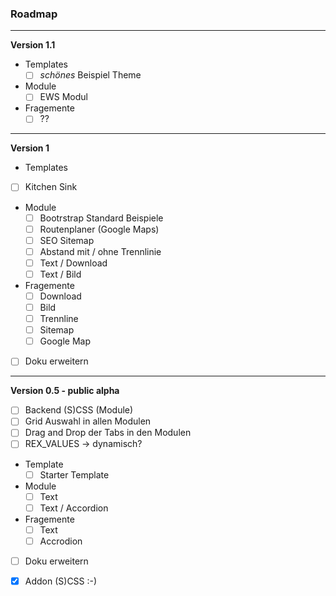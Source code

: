 ### Roadmap ###

---

**Version 1.1**

- Templates
  - [ ] _schönes_ Beispiel Theme
- Module
  - [ ] EWS Modul
- Fragemente
  - [ ] ??

---

**Version 1**

- Templates
 - [ ] Kitchen Sink
- Module
  - [ ] Bootrstrap Standard Beispiele
  - [ ] Routenplaner (Google Maps)
  - [ ] SEO Sitemap
  - [ ] Abstand mit / ohne Trennlinie
  - [ ] Text / Download
  - [ ] Text / Bild
- Fragemente
  - [ ] Download
  - [ ] Bild
  - [ ] Trennline
  - [ ] Sitemap
  - [ ] Google Map
- [ ] Doku erweitern

---

**Version 0.5 - public alpha**

- [ ] Backend (S)CSS (Module)
- [ ] Grid Auswahl in allen Modulen
- [ ] Drag and Drop der Tabs in den Modulen
- [ ] REX_VALUES -> dynamisch?
- Template
  - [ ] Starter Template
- Module
  - [ ] Text
  - [ ] Text / Accordion
- Fragemente
  - [ ] Text
  - [ ] Accrodion
- [ ] Doku erweitern
- [x] Addon (S)CSS :-)


